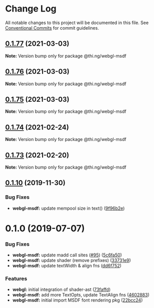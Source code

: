# Change Log

All notable changes to this project will be documented in this file.
See [Conventional Commits](https://conventionalcommits.org) for commit guidelines.

## [0.1.77](https://github.com/thi-ng/umbrella/compare/@thi.ng/webgl-msdf@0.1.76...@thi.ng/webgl-msdf@0.1.77) (2021-03-03)

**Note:** Version bump only for package @thi.ng/webgl-msdf





## [0.1.76](https://github.com/thi-ng/umbrella/compare/@thi.ng/webgl-msdf@0.1.75...@thi.ng/webgl-msdf@0.1.76) (2021-03-03)

**Note:** Version bump only for package @thi.ng/webgl-msdf





## [0.1.75](https://github.com/thi-ng/umbrella/compare/@thi.ng/webgl-msdf@0.1.74...@thi.ng/webgl-msdf@0.1.75) (2021-03-03)

**Note:** Version bump only for package @thi.ng/webgl-msdf





## [0.1.74](https://github.com/thi-ng/umbrella/compare/@thi.ng/webgl-msdf@0.1.73...@thi.ng/webgl-msdf@0.1.74) (2021-02-24)

**Note:** Version bump only for package @thi.ng/webgl-msdf





## [0.1.73](https://github.com/thi-ng/umbrella/compare/@thi.ng/webgl-msdf@0.1.72...@thi.ng/webgl-msdf@0.1.73) (2021-02-20)

**Note:** Version bump only for package @thi.ng/webgl-msdf





## [0.1.10](https://github.com/thi-ng/umbrella/compare/@thi.ng/webgl-msdf@0.1.9...@thi.ng/webgl-msdf@0.1.10) (2019-11-30)

### Bug Fixes

* **webgl-msdf:** update mempool size in text() ([9f96b2e](https://github.com/thi-ng/umbrella/commit/9f96b2ec525cd8d8a5d5e31d39352f0c6e350991))

# 0.1.0 (2019-07-07)

### Bug Fixes

* **webgl-msdf:** update madd call sites ([#95](https://github.com/thi-ng/umbrella/issues/95)) ([5c6fa50](https://github.com/thi-ng/umbrella/commit/5c6fa50))
* **webgl-msdf:** update shader (remove prefixes) ([33731e9](https://github.com/thi-ng/umbrella/commit/33731e9))
* **webgl-msdf:** update textWidth & align fns ([dd6f752](https://github.com/thi-ng/umbrella/commit/dd6f752))

### Features

* **webgl:** initial integration of shader-ast ([73faffd](https://github.com/thi-ng/umbrella/commit/73faffd))
* **webgl-msdf:** add more TextOpts, update TextAlign fns ([4602883](https://github.com/thi-ng/umbrella/commit/4602883))
* **webgl-msdf:** initial import MSDF font rendering pkg ([22bcc24](https://github.com/thi-ng/umbrella/commit/22bcc24))
